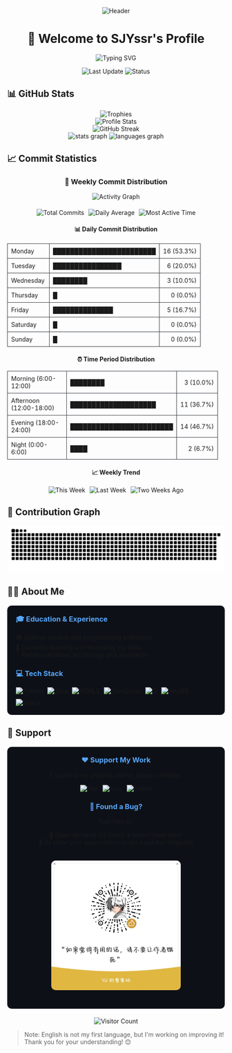 <div align="center">
  <img src="https://capsule-render.vercel.app/api?type=waving&color=gradient&height=200&section=header&text=SJYssr&fontSize=80&fontAlignY=35&animation=twinkling&desc=Welcome%20to%20my%20profile!&descAlignY=51&descAlign=62" alt="Header" />
  
  <h1>👋 Welcome to SJYssr's Profile</h1>
  
  <img src="https://readme-typing-svg.demolab.com?font=Fira+Code&pause=1000&center=true&vCenter=true&width=435&lines=Welcome+to+SJYssr%F0%9F%98%8A;A+passionate+developer+%F0%9F%92%BB;Always+learning+%F0%9F%93%9A;And+improving+%F0%9F%9A%80" alt="Typing SVG" />
  
  <p>
    <img src="https://img.shields.io/github/last-commit/SJYssr/SJYssr?label=Last%20Update&style=for-the-badge&color=blueviolet" alt="Last Update" />
    <img src="https://img.shields.io/badge/Status-Active-success?style=for-the-badge" alt="Status" />
  </p>
</div>

## 📊 GitHub Stats

<div align="center">
  <img src="https://github-profile-trophy.vercel.app/?username=SJYssr&theme=onedark&row=2&column=4&margin-w=15&margin-h=15" alt="Trophies" />
  
  <br/>
  
  <img src="https://github-widgetbox.vercel.app/api/profile?username=SJYssr&data=followers,repositories,stars,commits&theme=dark" alt="Profile Stats" onerror="this.src='https://img.shields.io/badge/Profile-Stats-blue'" />
  
  <br/>
  
  <img src="https://github-readme-streak-stats.herokuapp.com?user=SJYssr&theme=dark&hide_border=false&locale=en&short_numbers=false&background=0D1117" alt="GitHub Streak" onerror="this.src='https://img.shields.io/badge/Streak-Stats-green'" />
  
  <br/>
  
  <img src="https://github-readme-stats.vercel.app/api?username=SJYssr&hide_title=false&hide_rank=false&show_icons=true&include_all_commits=true&count_private=true&disable_animations=false&theme=dark&locale=en&hide_border=false&bg_color=0D1117" height="150" alt="stats graph" onerror="this.src='https://img.shields.io/badge/Stats-Graph-yellow'" />
  
  <img src="https://github-readme-stats.vercel.app/api/top-langs?username=SJYssr&locale=en&hide_title=false&layout=compact&card_width=320&langs_count=5&theme=dark&hide_border=false&bg_color=0D1117" height="150" alt="languages graph" onerror="this.src='https://img.shields.io/badge/Languages-Graph-red'" />
</div>

## 📈 Commit Statistics

<div align="center">
  <h3>📅 Weekly Commit Distribution</h3>
  
  <img src="https://github-readme-activity-graph.vercel.app/graph?username=SJYssr&theme=github-compact&bg_color=0D1117&color=58A6FF&line=58A6FF&point=FFFFFF&area=true&hide_border=true" alt="Activity Graph" />
  
  <div style="display: flex; justify-content: center; gap: 10px; margin: 20px 0;">
    <img src="https://img.shields.io/badge/Total%20Commits-30-orange?style=for-the-badge" alt="Total Commits" />
    <img src="https://img.shields.io/badge/Daily%20Average-7.5-blue?style=for-the-badge" alt="Daily Average" />
    <img src="https://img.shields.io/badge/Most%20Active-Evening-green?style=for-the-badge" alt="Most Active Time" />
  </div>
  
  <h4>📊 Daily Commit Distribution</h4>
  <table style="border-collapse: collapse; width: 100%; max-width: 600px; margin: 0 auto;">
    <tr>
      <td style="width: 80px; padding: 8px; border: 1px solid #30363d;">Monday</td>
      <td style="width: 200px; padding: 8px; border: 1px solid #30363d;">████████████████████████</td>
      <td style="text-align: right; padding: 8px; border: 1px solid #30363d;">16 (53.3%)</td>
    </tr>
    <tr>
      <td style="padding: 8px; border: 1px solid #30363d;">Tuesday</td>
      <td style="padding: 8px; border: 1px solid #30363d;">████████████████</td>
      <td style="text-align: right; padding: 8px; border: 1px solid #30363d;">6 (20.0%)</td>
    </tr>
    <tr>
      <td style="padding: 8px; border: 1px solid #30363d;">Wednesday</td>
      <td style="padding: 8px; border: 1px solid #30363d;">████████</td>
      <td style="text-align: right; padding: 8px; border: 1px solid #30363d;">3 (10.0%)</td>
    </tr>
    <tr>
      <td style="padding: 8px; border: 1px solid #30363d;">Thursday</td>
      <td style="padding: 8px; border: 1px solid #30363d;">█</td>
      <td style="text-align: right; padding: 8px; border: 1px solid #30363d;">0 (0.0%)</td>
    </tr>
    <tr>
      <td style="padding: 8px; border: 1px solid #30363d;">Friday</td>
      <td style="padding: 8px; border: 1px solid #30363d;">██████████████</td>
      <td style="text-align: right; padding: 8px; border: 1px solid #30363d;">5 (16.7%)</td>
    </tr>
    <tr>
      <td style="padding: 8px; border: 1px solid #30363d;">Saturday</td>
      <td style="padding: 8px; border: 1px solid #30363d;">█</td>
      <td style="text-align: right; padding: 8px; border: 1px solid #30363d;">0 (0.0%)</td>
    </tr>
    <tr>
      <td style="padding: 8px; border: 1px solid #30363d;">Sunday</td>
      <td style="padding: 8px; border: 1px solid #30363d;">█</td>
      <td style="text-align: right; padding: 8px; border: 1px solid #30363d;">0 (0.0%)</td>
    </tr>
  </table>
  
  <h4>⏰ Time Period Distribution</h4>
  <table style="border-collapse: collapse; width: 100%; max-width: 600px; margin: 0 auto;">
    <tr>
      <td style="width: 120px; padding: 8px; border: 1px solid #30363d;">Morning (6:00-12:00)</td>
      <td style="width: 200px; padding: 8px; border: 1px solid #30363d;">████████</td>
      <td style="text-align: right; padding: 8px; border: 1px solid #30363d;">3 (10.0%)</td>
    </tr>
    <tr>
      <td style="padding: 8px; border: 1px solid #30363d;">Afternoon (12:00-18:00)</td>
      <td style="padding: 8px; border: 1px solid #30363d;">████████████████████</td>
      <td style="text-align: right; padding: 8px; border: 1px solid #30363d;">11 (36.7%)</td>
    </tr>
    <tr>
      <td style="padding: 8px; border: 1px solid #30363d;">Evening (18:00-24:00)</td>
      <td style="padding: 8px; border: 1px solid #30363d;">████████████████████████</td>
      <td style="text-align: right; padding: 8px; border: 1px solid #30363d;">14 (46.7%)</td>
    </tr>
    <tr>
      <td style="padding: 8px; border: 1px solid #30363d;">Night (0:00-6:00)</td>
      <td style="padding: 8px; border: 1px solid #30363d;">████</td>
      <td style="text-align: right; padding: 8px; border: 1px solid #30363d;">2 (6.7%)</td>
    </tr>
  </table>
  
  <h4>📈 Weekly Trend</h4>
  <div style="display: flex; justify-content: center; flex-wrap: wrap; gap: 10px;">
    <img src="https://img.shields.io/badge/This%20Week-16%20commits-blue?style=for-the-badge" alt="This Week" />
    <img src="https://img.shields.io/badge/Last%20Week-14%20commits-green?style=for-the-badge" alt="Last Week" />
    <img src="https://img.shields.io/badge/Two%20Weeks%20Ago-0%20commits-yellow?style=for-the-badge" alt="Two Weeks Ago" />
  </div>
</div>

## 🐍 Contribution Graph

<div align="center">
  <img src="https://raw.githubusercontent.com/SJYssr/SJYssr/output/github-contribution-grid-snake.svg" alt="Snake animation" />
</div>

## 👨‍💻 About Me

<div style="background-color: #0D1117; padding: 20px; border-radius: 10px; margin: 20px 0;">
  <h3 style="color: #58A6FF; margin-top: 0;">🎓 Education & Experience</h3>
  <ul style="list-style-type: none; padding-left: 0;">
    <li>📚 College student and programming enthusiast</li>
    <li>🌱 Currently learning and improving my skills</li>
    <li>💡 Passionate about technology and innovation</li>
  </ul>

  <h3 style="color: #58A6FF;">💻 Tech Stack</h3>
  <div style="display: flex; flex-wrap: wrap; gap: 10px;">
    <img src="https://img.shields.io/badge/Python-3776AB?style=for-the-badge&logo=python&logoColor=white" alt="Python" />
    <img src="https://img.shields.io/badge/Java-ED8B00?style=for-the-badge&logo=java&logoColor=white" alt="Java" />
    <img src="https://img.shields.io/badge/HTML5-E34F26?style=for-the-badge&logo=html5&logoColor=white" alt="HTML5" />
    <img src="https://img.shields.io/badge/JavaScript-F7DF1E?style=for-the-badge&logo=javascript&logoColor=black" alt="JavaScript" />
    <img src="https://img.shields.io/badge/C-00599C?style=for-the-badge&logo=c&logoColor=white" alt="C" />
    <img src="https://img.shields.io/badge/JavaEE-007396?style=for-the-badge&logo=java&logoColor=white" alt="JavaEE" />
    <img src="https://img.shields.io/badge/Vue.js-4FC08D?style=for-the-badge&logo=vue.js&logoColor=white" alt="Vue.js" />
  </div>
</div>

## 🌟 Support

<div align="center" style="background-color: #0D1117; padding: 20px; border-radius: 10px; margin: 20px 0;">
  <h3 style="color: #58A6FF; margin-top: 0;">❤️ Support My Work</h3>
  <p>If you find my projects useful, please consider:</p>
  <div style="display: flex; justify-content: center; gap: 10px; margin: 10px 0;">
    <img src="https://img.shields.io/badge/Star-Follow-blue?style=for-the-badge" alt="Star" />
    <img src="https://img.shields.io/badge/Fork-Contribute-green?style=for-the-badge" alt="Fork" />
    <img src="https://img.shields.io/badge/Follow-Updates-yellow?style=for-the-badge" alt="Follow" />
  </div>
  
  <h3 style="color: #58A6FF;">🐛 Found a Bug?</h3>
  <p>Feel free to:</p>
  <ul style="list-style-type: none; padding-left: 0;">
    <li>📝 Open an Issue (I'll check it when I have time)</li>
    <li>💝 Or show your appreciation to get a quicker response</li>
  </ul>
  
  <img src="https://github.com/SJYssr/img/raw/main/1/zanshang.jpg" alt="Appreciation" width="300" style="border-radius: 10px; margin: 20px 0;" />
</div>

<div align="center">
  <img src="https://profile-counter.glitch.me/SJYssr/count.svg" alt="Visitor Count" />
</div>

> Note: English is not my first language, but I'm working on improving it! Thank you for your understanding! 😊
